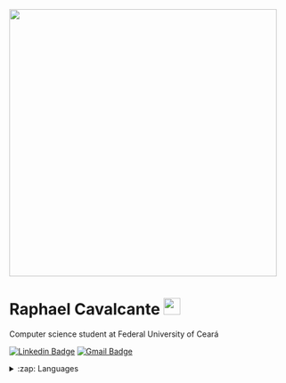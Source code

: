 <img src="https://i.imgur.com/28hRTv5.gif" width="480" align=”center”/>

# Raphael Cavalcante <img src="https://raw.githubusercontent.com/MartinHeinz/MartinHeinz/master/wave.gif" width="30px">
Computer science student at Federal University of Ceará

[![Linkedin Badge](https://img.shields.io/badge/-Raphael%20Cavalcante-831ff5?style=flat-square&logo=Linkedin&logoColor=white&link=https://www.linkedin.com/in/raphaelcsilva/)](https://www.linkedin.com/in/raphaelcsilva/) [![Gmail Badge](https://img.shields.io/badge/-phael.ufc@gmail.com-831ff5?style=flat-square&logo=Gmail&logoColor=white&link=mailto:phael.ufc@gmail.com)](mailto:phael.ufc@gmail.com)


<details>
  <summary>:zap: Languages</summary>
  <img src="https://github-readme-stats.vercel.app/api/top-langs/?username=Raphael3c&layout=compact&bg_color=FAFAFF&text_color=30343F">
</details>
